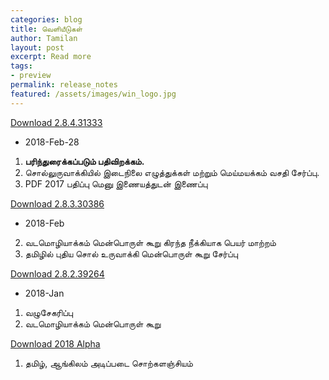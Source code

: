 ```yaml
---
categories: blog
title: வெளியீடுகள்
author: Tamilan
layout: post
excerpt: Read more
tags: 
- preview
permalink: release_notes
featured: /assets/images/win_logo.jpg
---
```

<a href="https://github.com/ThaniThamizhAkarathiKalanjiyam/thanithamizhakarathikalanjiyam.github.io/archive/ttak_2.8.4.zip" class="button">Download 2.8.4.31333</a>

- 2018-Feb-28
1. **பரிந்துரைக்கப்படும் பதிவிறக்கம்.**
2. சொல்லுருவாக்கியில் இடைநிலை எழுத்துக்கள் மற்றும் மெய்மயக்கம் வசதி சேர்ப்பு.
3. PDF 2017 பதிப்பு மெனு இணையத்துடன் இணைப்பு

<a href="https://github.com/ThaniThamizhAkarathiKalanjiyam/thanithamizhakarathikalanjiyam.github.io/archive/ttak_2.8.3.zip" class="button">Download 2.8.3.30386</a>

- 2018-Feb 
2. வடமொழியாக்கம் மென்பொருள் கூறு கிரந்த நீக்கியாக பெயர் மாற்றம்
3. தமிழில் புதிய சொல் உருவாக்கி மென்பொருள் கூறு சேர்ப்பு

<a href="https://github.com/ThaniThamizhAkarathiKalanjiyam/thanithamizhakarathikalanjiyam.github.io/archive/ttak_2.8.2.zip" class="button">Download 2.8.2.39264</a>

- 2018-Jan 
1. வழுசேகரிப்பு 
2. வடமொழியாக்கம் மென்பொருள் கூறு

<a href="https://github.com/ThaniThamizhAkarathiKalanjiyam/thanithamizhakarathikalanjiyam.github.io/archive/ttak_2018.zip" class="button">Download 2018 Alpha</a>

1. தமிழ், ஆங்கிலம் அடிப்படை சொற்களஞ்சியம்